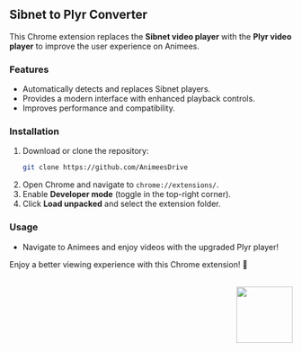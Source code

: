 ## Sibnet to Plyr Converter

This Chrome extension replaces the **Sibnet video player** with the **Plyr video player** to improve the user experience on Animees.

### Features
- Automatically detects and replaces Sibnet players.
- Provides a modern interface with enhanced playback controls.
- Improves performance and compatibility.

### Installation
1. Download or clone the repository:
   ```bash
   git clone https://github.com/AnimeesDrive
   ```
2. Open Chrome and navigate to `chrome://extensions/`.
3. Enable **Developer mode** (toggle in the top-right corner).
4. Click **Load unpacked** and select the extension folder.

### Usage
- Navigate to Animees and enjoy videos with the upgraded Plyr player!

Enjoy a better viewing experience with this Chrome extension! 🎥
<br>
<br>
<div align="right">
<img src="https://i.pinimg.com/originals/80/7b/5c/807b5c4b02e765bb4930b7c66662ef4b.gif" width="100">
</div>
